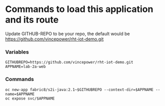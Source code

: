# Commands to load this application and its route

Update GITHUB-REPO to be your repo, the default would be https://github.com/vincepower/rht-iot-demo.git 

 
### Variables
```
GITHUBREPO=https://github.com/vincepower/rht-iot-demo.git
APPNAME=lab-2a-web
```

### Commands
```
oc new-app fabric8/s2i-java:2.1~$GITHUBREPO --context-dir=$APPNAME --name=$APPNAME
oc expose svc/$APPNAME
```

